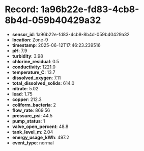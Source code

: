 # Record: 1a96b22e-fd83-4cb8-8b4d-059b40429a32

- **sensor_id**: 1a96b22e-fd83-4cb8-8b4d-059b40429a32
- **location**: Zone-9
- **timestamp**: 2025-06-12T17:46:23.239516
- **pH**: 7.9
- **turbidity**: 3.98
- **chlorine_residual**: 0.5
- **conductivity**: 1221.0
- **temperature_C**: 13.7
- **dissolved_oxygen**: 7.11
- **total_dissolved_solids**: 614.0
- **nitrate**: 5.02
- **lead**: 1.75
- **copper**: 212.3
- **coliform_bacteria**: 2
- **flow_rate**: 869.56
- **pressure_psi**: 44.5
- **pump_status**: 1
- **valve_open_percent**: 48.8
- **tank_level_m**: 2.04
- **energy_usage_kWh**: 497.2
- **event_type**: normal